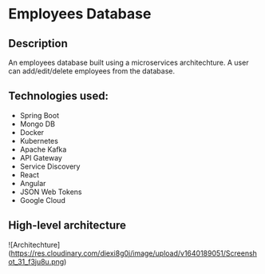 # Employees Database

## Description
An employees database built using a microservices architechture. A user can add/edit/delete employees from the database.

## Technologies used:
 - Spring Boot
 - Mongo DB
 - Docker
 - Kubernetes
 - Apache Kafka
 - API Gateway
 - Service Discovery
 - React
 - Angular
 - JSON Web Tokens
 - Google Cloud
 
 ## High-level architecture
 ![Architechture] (https://res.cloudinary.com/diexi8g0j/image/upload/v1640189051/Screenshot_31_f3ju8u.png)
